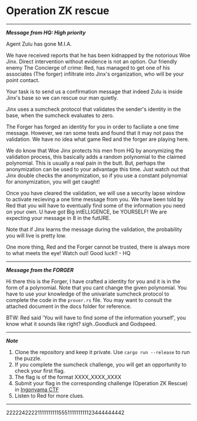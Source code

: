 # Operation ZK rescue

---
***Message from HQ: High priority***

Agent Zulu has gone M.I.A.

We have received reports that he has been kidnapped by the notorious Woe Jinx.
Direct intervention without evidence is not an option.
Our friendly enemy The Concierge of crime: Red, has managed to get one of his associates
(The forger) infiltrate into Jinx's organization, who will be your point contact.

Your task is to send us a confirmation message that indeed Zulu is inside Jinx's base so we
can rescue our man quietly.

Jinx uses a sumcheck protocol that validates the sender's identity in the base,
when the sumcheck evaluates to zero.

The Forger has forged an identity for you in order to faciliate a one time message.
However, we ran some tests and found that it may not pass the validation.
We have no idea what game Red and the forger are playing here.

We do know that Woe Jinx protects his men from HQ by anonymizing the validation process, this basically
adds a random polynomial to the claimed polynomial. This is usually a real pain in the butt.
But, perhaps the anonymization can be used to your advantage this time. Just watch out that Jinx double checks the anonymization,
so if you use a constant polynomial for anonymization, you will get caught!

Once you have cleared the validation, we will use a security lapse window to activate recieving a one time message from you.
We have been told by Red that you will have to eventually find some of the information you need on your own.
U have got Big intELLIGENCE, be YOURSELF! We are expecting your message in 8 in the futURE.

Note that if Jinx learns the message during the validation, the probability you will live is pretty low.

One more thing, Red and the Forger cannot be trusted, there is always more to what meets the eye!
Watch out!  Good luck!! - HQ

---
***Message from the FORGER***

Hi there this is the Forger, I have crafted a identity for you and it is in the form of a polynomial. 
Note that you cant change the given polynomial. You have to use your knowledge of the
univariate sumcheck protocol to complete the code in the `prover.rs` file.
You may want to consult the attached document in the docs folder for reference.

BTW: Red said 'You will have to find some of the information yourself', you know what it sounds like right? sigh..Goodluck and Godspeed.

---
***Note***

1. Clone the repository and keep it private. Use `cargo run --release` to run the puzzle.
2. If you complete the sumcheck challenge, you will get an opportunity to check your first flag.
3. The flag is of the format XXXX_XXXX_XXXX
4. Submit your flag in the corresponding challenge (Operation ZK Rescue) in [Ingonyama CTF](https://ctf.ingonyama.com)
5. Listen to Red for more clues.

---
22222422221111111111555111111111123444444442